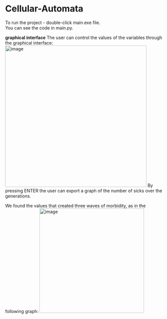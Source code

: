 # Cellular-Automata

To run the project - double-click main.exe file. <br/>
You can see the code in main.py. <br/>

**graphical interface**
The user can control the values of the variables through the graphical interface:<br/>
<img width="453" alt="image" src="https://user-images.githubusercontent.com/73131451/165062032-943e0043-8552-40ef-b44a-1be95f9ba46b.png">
By pressing ENTER the user can export a graph of the number of sicks over the generations.

We found the values that created three waves of morbidity, as in the following graph:
<img width="335" alt="image" src="https://user-images.githubusercontent.com/73131451/165062490-6d80417e-393d-433e-8347-8ebc091ed27b.png">


